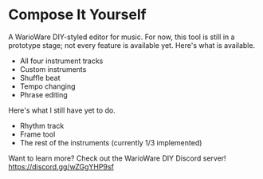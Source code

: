 # Compose It Yourself
A WarioWare DIY-styled editor for music.
For now, this tool is still in a prototype stage; not every feature is available yet.
Here's what is available.

- All four instrument tracks
- Custom instruments
- Shuffle beat
- Tempo changing
- Phrase editing

Here's what I still have yet to do.

- Rhythm track
- Frame tool
- The rest of the instruments (currently 1/3 implemented)

Want to learn more? Check out the WarioWare DIY Discord server!
https://discord.gg/wZGgYHP9sf
